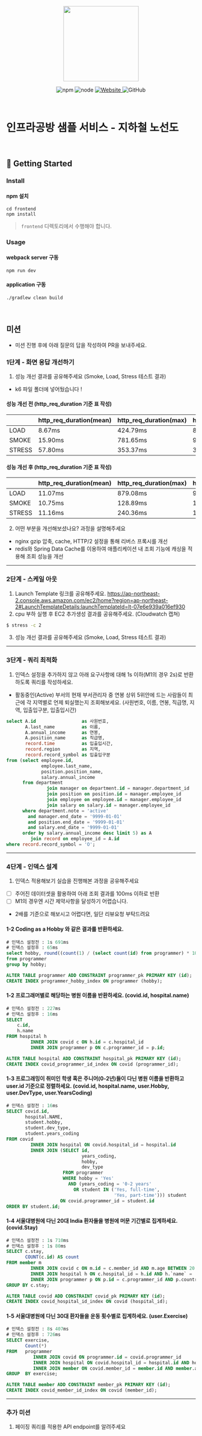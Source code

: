 <p align="center">
    <img width="200px;" src="https://raw.githubusercontent.com/woowacourse/atdd-subway-admin-frontend/master/images/main_logo.png"/>
</p>
<p align="center">
  <img alt="npm" src="https://img.shields.io/badge/npm-%3E%3D%205.5.0-blue">
  <img alt="node" src="https://img.shields.io/badge/node-%3E%3D%209.3.0-blue">
  <a href="https://edu.nextstep.camp/c/R89PYi5H" alt="nextstep atdd">
    <img alt="Website" src="https://img.shields.io/website?url=https%3A%2F%2Fedu.nextstep.camp%2Fc%2FR89PYi5H">
  </a>
  <img alt="GitHub" src="https://img.shields.io/github/license/next-step/atdd-subway-service">
</p>

<br>

# 인프라공방 샘플 서비스 - 지하철 노선도

<br>

## 🚀 Getting Started

### Install
#### npm 설치
```
cd frontend
npm install
```
> `frontend` 디렉토리에서 수행해야 합니다.

### Usage
#### webpack server 구동
```
npm run dev
```
#### application 구동
```
./gradlew clean build
```
<br>

## 미션

* 미션 진행 후에 아래 질문의 답을 작성하여 PR을 보내주세요.


### 1단계 - 화면 응답 개선하기
1. 성능 개선 결과를 공유해주세요 (Smoke, Load, Stress 테스트 결과)
+ k6 파일 폴더에 넣어뒀습니다 !


#### 성능 개선 전 (http_req_duration 기준 표 작성)
|        | http_req_duration(mean) | http_req_duration(max) | http_req_duration(med) |
|--------|-------------------------|------------------------|------------------------|
| LOAD   | 8.67ms                  | 424.79ms               | 8.21ms                 | 
| SMOKE  | 15.90ms                 | 781.65ms               | 9.04ms                 | 
| STRESS | 57.80ms                 | 353.37ms               | 39.08ms                | 


#### 성능 개선 후 (http_req_duration 기준 표 작성)
|        | http_req_duration(mean) | http_req_duration(max) | http_req_duration(med) |
|--------|-------------------------|------------------------|------------------------|
| LOAD   | 11.07ms                 | 879.08ms               | 9.08ms                 | 
| SMOKE  | 10.75ms                 | 128.89ms               | 10.34ms                | 
| STRESS | 11.16ms                 | 240.36ms               | 10.23ms                | 

2. 어떤 부분을 개선해보셨나요? 과정을 설명해주세요
- nginx gzip 압축, cache, HTTP/2 설정을 통해 리버스 프록시를 개선
-  redis와 Spring Data Cache를 이용하여 애플리케이션 내 조회 기능에 캐싱을 적용해 조회 성능을 개선
---

### 2단계 - 스케일 아웃

1. Launch Template 링크를 공유해주세요.
   https://ap-northeast-2.console.aws.amazon.com/ec2/home?region=ap-northeast-2#LaunchTemplateDetails:launchTemplateId=lt-07e6e939a016ef930
2. cpu 부하 실행 후 EC2 추가생성 결과를 공유해주세요. (Cloudwatch 캡쳐)

```sh
$ stress -c 2
```

3. 성능 개선 결과를 공유해주세요 (Smoke, Load, Stress 테스트 결과)

---

### 3단계 - 쿼리 최적화

1. 인덱스 설정을 추가하지 않고 아래 요구사항에 대해 1s 이하(M1의 경우 2s)로 반환하도록 쿼리를 작성하세요.

- 활동중인(Active) 부서의 현재 부서관리자 중 연봉 상위 5위안에 드는 사람들이 최근에 각 지역별로 언제 퇴실했는지 조회해보세요. (사원번호, 이름, 연봉, 직급명, 지역, 입출입구분, 입출입시간)
``` sql
select A.id                 as 사원번호,
       A.last_name          as 이름,
       A.annual_income      as 연봉,
       A.position_name      as 직급명,
       record.time          as 입출입시간,
       record.region        as 지역,
       record.record_symbol as 입출입구분
from (select employee.id,
             employee.last_name,
             position.position_name,
             salary.annual_income
      from department
               join manager on department.id = manager.department_id
               join position on position.id = manager.employee_id
               join employee on employee.id = manager.employee_id
               join salary on salary.id = manager.employee_id
      where department.note = 'active'
        and manager.end_date = '9999-01-01'
        and position.end_date = '9999-01-01'
        and salary.end_date = '9999-01-01'
      order by salary.annual_income desc limit 5) as A
         join record on employee_id = A.id
where record.record_symbol = 'O';
```
---

### 4단계 - 인덱스 설계

1. 인덱스 적용해보기 실습을 진행해본 과정을 공유해주세요<br>
- [ ] 주어진 데이터셋을 활용하여 아래 조회 결과를 100ms 이하로 반환
- [ ] M1의 경우엔 시간 제약사항을 달성하기 어렵습니다. 
- 2배를 기준으로 해보시고 어렵다면, 일단 리뷰요청 부탁드려요
#### 1-2 Coding as a Hobby 와 같은 결과를 반환하세요.
```sql
# 인덱스 설정전 : 1s 691ms 
# 인덱스 설정후 : 65ms
select hobby, round((count(1) / (select count(id) from programmer) * 100), 2) as is_coding
from programmer
group by hobby;

ALTER TABLE programmer ADD CONSTRAINT programmer_pk PRIMARY KEY (id);
CREATE INDEX programmer_hobby_index ON programmer (hobby);

```

#### 1-2 프로그래머별로 해당하는 병원 이름을 반환하세요. (covid.id, hospital.name)
```sql
# 인덱스 설정전 : 227ms
# 인덱스 설정후 : 16ms
SELECT 
    c.id, 
    h.name
FROM hospital h
         INNER JOIN covid c ON h.id = c.hospital_id
         INNER JOIN programmer p ON c.programmer_id = p.id;

ALTER TABLE hospital ADD CONSTRAINT hospital_pk PRIMARY KEY (id);
CREATE INDEX covid_programmer_id_index ON covid (programmer_id);

```
#### 1-3 프로그래밍이 취미인 학생 혹은 주니어(0-2년)들이 다닌 병원 이름을 반환하고 user.id 기준으로 정렬하세요. (covid.id, hospital.name, user.Hobby, user.DevType, user.YearsCoding)
```sql
# 인덱스 설정전 : 16ms
SELECT covid.id,
       hospital.NAME,
       student.hobby,
       student.dev_type,
       student.years_coding
FROM covid
         INNER JOIN hospital ON covid.hospital_id = hospital.id
         INNER JOIN (SELECT id,
                            years_coding,
                            hobby,
                            dev_type
                     FROM programmer
                     WHERE hobby = 'Yes'
                       AND (years_coding = '0-2 years'
                         OR student IN ('Yes, full-time',
                                        'Yes, part-time'))) student
                    ON covid.programmer_id = student.id
ORDER BY student.id;

```
#### 1-4 서울대병원에 다닌 20대 India 환자들을 병원에 머문 기간별로 집계하세요. (covid.Stay)
```sql
# 인덱스 설정전 : 1s 710ms
# 인덱스 설정후 : 1s 80ms
SELECT c.stay,
       COUNT(c.id) AS count
FROM member m
         INNER JOIN covid c ON m.id = c.member_id AND m.age BETWEEN 20 AND 29
         INNER JOIN hospital h ON c.hospital_id = h.id AND h.`name` = '서울대병원'
         INNER JOIN programmer p ON p.id = c.programmer_id AND p.country = 'India'
GROUP BY c.stay;

ALTER TABLE covid ADD CONSTRAINT covid_pk PRIMARY KEY (id);
CREATE INDEX covid_hospital_id_index ON covid (hospital_id);
```
#### 1-5 서울대병원에 다닌 30대 환자들을 운동 횟수별로 집계하세요. (user.Exercise)
```sql
# 인덱스 설정전 : 8s 407ms
# 인덱스 설정후 : 726ms
SELECT exercise,
       Count(*)
FROM   programmer
          INNER JOIN covid ON programmer.id = covid.programmer_id
          INNER JOIN hospital ON covid.hospital_id = hospital.id AND hospital.NAME = '서울대병원'
          INNER JOIN member ON covid.member_id = member.id AND member.age BETWEEN 30 AND 39
GROUP  BY exercise;

ALTER TABLE member ADD CONSTRAINT member_pk PRIMARY KEY (id);
CREATE INDEX covid_member_id_index ON covid (member_id);

```
---

### 추가 미션

1. 페이징 쿼리를 적용한 API endpoint를 알려주세요
